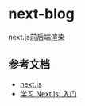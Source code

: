 # next-blog
next.js前后端渲染

## 参考文档
- [next.js](https://github.com/zeit/next.js)
- [学习 Next.js: 入门](https://segmentfault.com/a/1190000009604556)